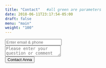 ```yaml
---
title: "Contact"   #all green are parameters
date: 2018-06-11T23:17:54-05:00
draft: false
menu: "main"
weight: "100"
---
```


<form method="POST" action="https://formspree.io/ambottum@gmail.com">
	<div class = "form-group purple-border green-border-focus post_list">
	  <input type="email" name="email" placeholder="Enter email & phone" class="form-control rounded-.5 form-group"><br>
	  <textarea name="message" placeholder="Please enter your question or comment" class="form-control rounded-.5 form-control"></textarea><br>
	  <button class ="btn-success btn" type="submit">Contact Anna</button>
	</div>
</form>
